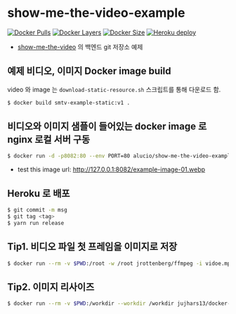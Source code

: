 # show-me-the-video-example

[![Docker Pulls](https://img.shields.io/docker/pulls/alucio/show-me-the-video-example.svg?style=flat-square)][dockerurl]
[![Docker Layers](https://img.shields.io/microbadger/layers/alucio/show-me-the-video-example/latest.svg?style=flat-square)][dockerurl]
[![Docker Size](https://img.shields.io/microbadger/image-size/alucio/show-me-the-video-example/latest.svg?style=flat-square)][dockerurl]
[![Heroku deploy](https://heroku-badge.herokuapp.com/?app=show-me-the-video-example&style=flat&svg=1)][heroku]

- [show-me-the-video][smtv] 의 백엔드 git 저장소 예제

## 예제 비디오, 이미지 Docker image build
video 와 image 는 `download-static-resource.sh` 스크립트를 통해 다운로드 함.

```sh
$ docker build smtv-example-static:v1 .
```

## 비디오와 이미지 샘플이 들어있는 docker image 로 nginx 로컬 서버 구동

```sh
$ docker run -d -p8082:80 --env PORT=80 alucio/show-me-the-video-example
```

- test this image url: http://127.0.0.1:8082/example-image-01.webp

## Heroku 로 배포

```sh
$ git commit -m msg
$ git tag <tag>
$ yarn run release
```

## Tip1. 비디오 파일 첫 프레임을 이미지로 저장

```sh
$ docker run --rm -v $PWD:/root -w /root jrottenberg/ffmpeg -i vidoe.mp4 -ss 00:00:00.0 -vframes 1 thumbnail.png
```

## Tip2. 이미지 리사이즈

```sh
$ docker run --rm -v $PWD:/workdir --workdir /workdir jujhars13/docker-imagemagick mogrify -resize 64x -quality 100 -path resized.64 original/*.png
```

[smtv]: https://github.com/aluc-io/show-me-the-video
[dockerurl]: https://hub.docker.com/r/alucio/show-me-the-video-example
[heroku]: https://show-me-the-video-example.herokuapp.com/

